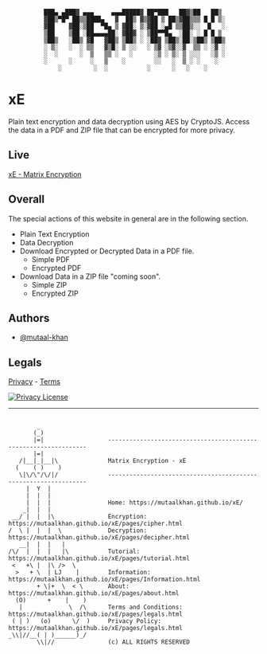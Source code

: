 
              ███▄ ▄███▓ ▄▄▄     ▄▄▄█████▓ ██▀███   ██▓▒██   ██▒
              ▓██▒▀█▀ ██▒▒████▄   ▓  ██▒ ▓▒▓██ ▒ ██▒▓██▒▒▒ █ █ ▒░
              ▓██    ▓██░▒██  ▀█▄ ▒ ▓██░ ▒░▓██ ░▄█ ▒▒██▒░░  █   ░
              ▒██    ▒██ ░██▄▄▄▄██░ ▓██▓ ░ ▒██▀▀█▄  ░██░ ░ █ █ ▒ 
              ▒██▒   ░██▒ ▓█   ▓██▒ ▒██▒ ░ ░██▓ ▒██▒░██░▒██▒ ▒██▒
              ░ ▒░   ░  ░ ▒▒   ▓▒█░ ▒ ░░   ░ ▒▓ ░▒▓░░▓  ▒▒ ░ ░▓ ░
              ░  ░      ░  ▒   ▒▒ ░   ░      ░▒ ░ ▒░ ▒ ░░░   ░▒ ░
              ░      ░     ░   ▒    ░        ░░   ░  ▒ ░ ░    ░  
                  ░         ░  ░           ░      ░   ░    ░  
                        
# xE

Plain text encryption and data decryption using AES by CryptoJS. Access the data in a PDF and ZIP file that can be encrypted for more privacy.



## Live

[xE - Matrix Encryption](https://www.mutaal-khan.github.io/xE)


## Overall
The special actions of this website in general are in the following section.
- Plain Text Encryption
- Data Decryption
- Download Encrypted or Decrypted Data in a PDF file.
    - Simple PDF
    - Encrypted PDF
- Download Data in a ZIP file "coming soon".
    - Simple ZIP
    - Encrypted ZIP
    
## Authors

- [@mutaal-khan](https://www.github.com/mutaal-khan)



## Legals

[Privacy](https://www.mutaal-khan.github.io/xE/legals/index.html) - [Terms](https://www.mutaal-khan.github.io/xE/legals/index.html) 

[![Privacy License](https://img.shields.io/badge/License-MIT-green.svg)](https://choosealicense.com/licenses/mit/)

-----
<code>
        _
       (_)                              
       |=|                  ----------------------------------------------------------------
       |=|                         
   /|__|_|__|\              Matrix Encryption - xE
  (    ( )    )                    
   \|\/\"/\/|/              ----------------------------------------------------------------
     |  Y  |                       
     |  |  |                       
     |  |  |                Home: https://mutaalkhan.github.io/xE/     
    _|  |  |                       
 __/ |  |  |\               Encryption: https://mutaalkhan.github.io/xE/pages/cipher.html
/  \ |  |  |  \             Decryption: https://mutaalkhan.github.io/xE/pages/decipher.html
   __|  |  |   |                   
/\/  |  |  |   |\           Tutorial: https://mutaalkhan.github.io/xE/pages/tutorial.html
 <   +\ |  |\ />  \                   
  >   + \  | LJ    |        Information: https://mutaalkhan.github.io/xE/pages/Information.html
        + \|+  \  < \       About: https://mutaalkhan.github.io/xE/pages/about.html
  (O)      +    |    )             
   |             \  /\      Terms and Conditions: https://mutaalkhan.github.io/xE/pages/legals.html
 ( | )   (o)      \/  )     Privacy Policy: https://mutaalkhan.github.io/xE/pages/legals.html
_\\|//__( | )______)_/      
        \\|//               (c) ALL RIGHTS RESERVED
</code>
